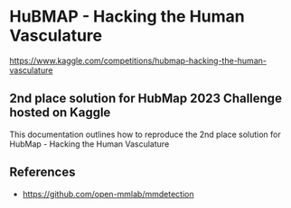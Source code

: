 # HuBMAP - Hacking the Human Vasculature

https://www.kaggle.com/competitions/hubmap-hacking-the-human-vasculature

## 2nd place solution for HubMap 2023 Challenge hosted on Kaggle

This documentation outlines how to reproduce the 2nd place solution for HubMap - Hacking the Human Vasculature

## References
* https://github.com/open-mmlab/mmdetection